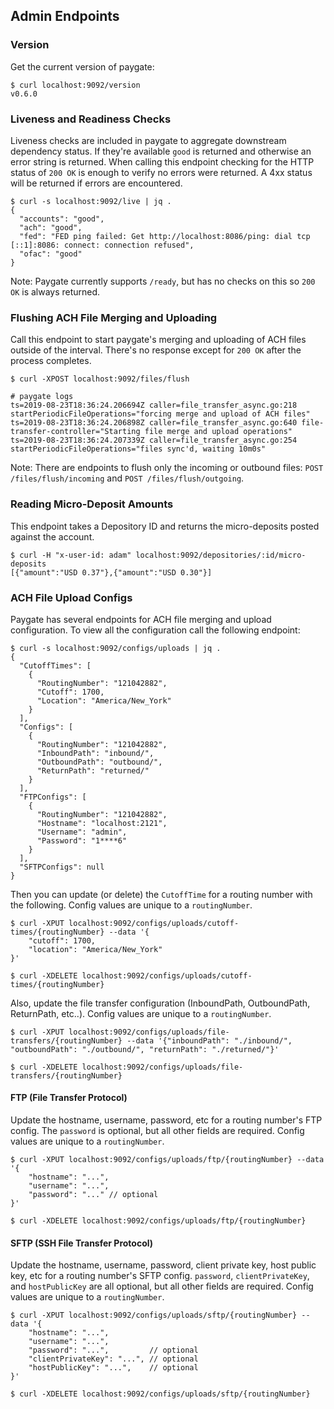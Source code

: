 ## Admin Endpoints

### Version

Get the current version of paygate:

```
$ curl localhost:9092/version
v0.6.0
```

### Liveness and Readiness Checks

Liveness checks are included in paygate to aggregate downstream dependency status. If they're available `good` is returned and otherwise an error string is returned. When calling this endpoint checking for the HTTP status of `200 OK` is enough to verify no errors were returned. A 4xx status will be returned if errors are encountered.

```
$ curl -s localhost:9092/live | jq .
{
  "accounts": "good",
  "ach": "good",
  "fed": "FED ping failed: Get http://localhost:8086/ping: dial tcp [::1]:8086: connect: connection refused",
  "ofac": "good"
}
```

Note: Paygate currently supports `/ready`, but has no checks on this so `200 OK` is always returned.


### Flushing ACH File Merging and Uploading

Call this endpoint to start paygate's merging and uploading of ACH files outside of the interval. There's no response except for `200 OK` after the process completes.

```
$ curl -XPOST localhost:9092/files/flush

# paygate logs
ts=2019-08-23T18:36:24.206694Z caller=file_transfer_async.go:218 startPeriodicFileOperations="forcing merge and upload of ACH files"
ts=2019-08-23T18:36:24.206898Z caller=file_transfer_async.go:640 file-transfer-controller="Starting file merge and upload operations"
ts=2019-08-23T18:36:24.207339Z caller=file_transfer_async.go:254 startPeriodicFileOperations="files sync'd, waiting 10m0s"
```

Note: There are endpoints to flush only the incoming or outbound files: `POST /files/flush/incoming` and `POST /files/flush/outgoing`.

### Reading Micro-Deposit Amounts

This endpoint takes a Depository ID and returns the micro-deposits posted against the account.

```
$ curl -H "x-user-id: adam" localhost:9092/depositories/:id/micro-deposits
[{"amount":"USD 0.37"},{"amount":"USD 0.30"}]
```

### ACH File Upload Configs

Paygate has several endpoints for ACH file merging and upload configuration. To view all the configuration call the following endpoint:

```
$ curl -s localhost:9092/configs/uploads | jq .
{
  "CutoffTimes": [
    {
      "RoutingNumber": "121042882",
      "Cutoff": 1700,
      "Location": "America/New_York"
    }
  ],
  "Configs": [
    {
      "RoutingNumber": "121042882",
      "InboundPath": "inbound/",
      "OutboundPath": "outbound/",
      "ReturnPath": "returned/"
    }
  ],
  "FTPConfigs": [
    {
      "RoutingNumber": "121042882",
      "Hostname": "localhost:2121",
      "Username": "admin",
      "Password": "1****6"
    }
  ],
  "SFTPConfigs": null
}
```

Then you can update (or delete) the `CutoffTime` for a routing number with the following. Config values are unique to a `routingNumber`.

```
$ curl -XPUT localhost:9092/configs/uploads/cutoff-times/{routingNumber} --data '{
    "cutoff": 1700,
    "location": "America/New_York"
}'
```

```
$ curl -XDELETE localhost:9092/configs/uploads/cutoff-times/{routingNumber}
```

Also, update the file transfer configuration (InboundPath, OutboundPath, ReturnPath, etc..). Config values are unique to a `routingNumber`.

```
$ curl -XPUT localhost:9092/configs/uploads/file-transfers/{routingNumber} --data '{"inboundPath": "./inbound/", "outboundPath": "./outbound/", "returnPath": "./returned/"}'
```

```
$ curl -XDELETE localhost:9092/configs/uploads/file-transfers/{routingNumber}
```

#### FTP (File Transfer Protocol)

Update the hostname, username, password, etc for a routing number's FTP config. The `password` is optional, but all other fields are required. Config values are unique to a `routingNumber`.

```
$ curl -XPUT localhost:9092/configs/uploads/ftp/{routingNumber} --data '{
    "hostname": "...",
    "username": "...",
    "password": "..." // optional
}'
```

```
$ curl -XDELETE localhost:9092/configs/uploads/ftp/{routingNumber}
```

#### SFTP (SSH File Transfer Protocol)

Update the hostname, username, password, client private key, host public key, etc for a routing number's SFTP config. `password`, `clientPrivateKey`, and `hostPublicKey` are all optional, but all other fields are required. Config values are unique to a `routingNumber`.

```
$ curl -XPUT localhost:9092/configs/uploads/sftp/{routingNumber} --data '{
    "hostname": "...",
    "username": "...",
    "password": "...",         // optional
    "clientPrivateKey": "...", // optional
    "hostPublicKey": "...",    // optional
}'
```

```
$ curl -XDELETE localhost:9092/configs/uploads/sftp/{routingNumber}
```
